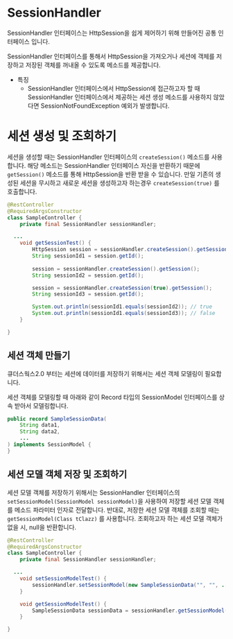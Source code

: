 # SessionHandler

SessionHandler 인터페이스는 HttpSession을 쉽게 제어하기 위해 만들어진 공통 인터페이스 입니다.

SessionHandler 인터페이스를 통해서 HttpSession을 가져오거나 세션에 객체를 저장하고 저장된 객체를 꺼내올 수 있도록 메소드를 제공합니다.

- 특징
    - SessionHandler 인터페이스에서 HttpSession에 접근하고자 할 때 SessionHandler 인터페이스에서 제공하는 세션 생성 메소드를 사용하지 않았다면 SessionNotFoundException 예외가 발생합니다.

# 세션 생성 및 조회하기

세션을 생성할 때는 SessionHandler 인터페이스의 `createSession()` 메소드를 사용합니다. 해당 메소드는 SessionHandler 인터페이스 자신을 반환하기 때문에 `getSession()` 메소드를 통해 HttpSession을 반환 받을 수 있습니다. 만일 기존의 생성된 세션을 무시하고 새로운 세션을 생성하고자 하는경우 `createSession(true)` 를 호출합니다.

```java
@RestController
@RequiredArgsConstructor
class SampleController {
	private final SessionHandler sessionHandler;

  ...
	void getSessionTest() {
		HttpSession session = sessionHandler.createSession().getSession();
		String sessionId1 = session.getId();
		
		session = sessionHandler.createSession().getSession();
		String sessionId2 = session.getId();

		session = sessionHandler.createSession(true).getSession();
		String sessionId3 = session.getId();

		System.out.println(sessionId1.equals(sessionId2)); // true
		System.out.println(sessionId1.equals(sessionId3)); // false
	}

}
```

## 세션 객체 만들기

큐더스웍스2.0 부터는 세션에 데이터를 저장하기 위해서는 세션 객체 모델링이 필요합니다.

세션 객체를 모델링할 때 아래와 같이 Record 타입의 SessionModel 인터페이스를 상속 받아서 모델링합니다.

```java
public record SampleSessionData(
	String data1,
	String data2,
	...
) implements SessionModel {
}
```

## 세션 모델 객체 저장 및 조회하기

세션 모델 객체를 저장하기 위해서는 SessionHandler 인터페이스의 `setSessionModel(SessionModel sessionModel)`을 사용하여 저장할 세션 모델 객체를 메소드 파라미터 인자로 전달합니다. 반대로, 저장한 세션 모델 객체를 조회할 때는 `getSessionModel(Class tClazz)` 를 사용합니다. 조회하고자 하는 세션 모델 객체가 없을 시, null을 반환합니다.

```java
@RestController
@RequiredArgsConstructor
class SampleController {
	private final SessionHandler sessionHandler;

  ...
	void setSessionModelTest() {
		sessionHandler.setSessionModel(new SampleSessionData("", "", ...));
	}

	void getSessionModelTest() {
		SampleSessionData sessionData = sessionHandler.getSessionModel(SampleSessionData.class);
	}

}
```